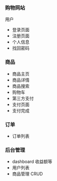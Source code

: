 
### 购物网站
用户
* 登录页面
* 注册页面
* 个人信息
* 找回密码
### 商品
* 商品主页
* 商品详情
* 商品搜索
* 购物车
* 第三方支付
* 支付页面
* 支付完成
### 订单
* 订单列表

### 后台管理

* dashboard 收益额等
* 用户列表
* 商品管理 CRUD






